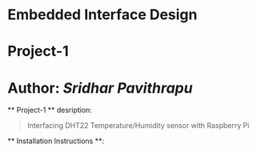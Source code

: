 # Embedded Interface Design
# Project-1
# Author: *Sridhar Pavithrapu*

** Project-1 ** desription:

> Interfacing DHT22 Temperature/Humidity sensor with Raspberry Pi


** Installation Instructions **:

